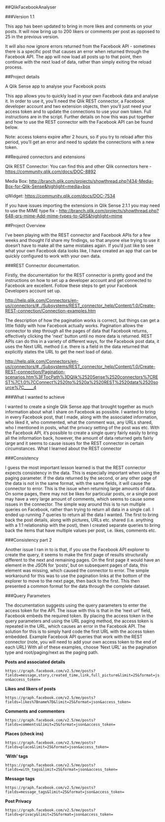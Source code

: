 ##QlikFacebookAnalyser

###Version 1.1

This app has been updated to bring in more likes and comments on your posts. It will now bring up to 200 likers or comments per post as opposed to 25
in the previous version.

It will also now ignore errors returned from the Facebook API - sometimes there is a specific post that causes an error when returned through the Facebook API. The
app will now load all posts up to that point, then continue with the next load of data, rather than simply exiting the reload process.

##Project details

A Qlik Sense app to analyse your Facebook posts

This app allows you to quickly load in your own Facebook data and analyse it. In order to use it, you’ll need the Qlik REST connector, a Facebook developer account and two extension objects, then you’ll just need your access token and to update the connections to use your own token. Full instructions are in the script. Further details on how this was put together and how to use the REST connector with the Facebook API can be found below.

Note: access tokens expire after 2 hours, so if you try to reload after this period, you’ll get an error and need to update the connections with a new token.

##Required connectors and extensions

Qlik REST Connector: You can find this and other Qlik connectors here - https://community.qlik.com/docs/DOC-8892

Media Box: http://branch.qlik.com/projects/showthread.php?434-Media-Box-for-Qlik-Sense&highlight=media+box 

qWidget: https://community.qlik.com/docs/DOC-7534

If you have issues importing the extensions in Qlik Sense 2.1.1 you may need to use the MIME type fix - http://branch.qlik.com/projects/showthread.php?648-qrs-mime-Add-mime-types-to-QRS&highlight=mime

##Project Overview

I’ve been playing with the REST connector and Facebook APIs for a few weeks and thought I’d share my findings, so that anyone else trying to use it doesn’t have to make all the same mistakes again. If you’d just like to see what your own Facebook data looks like, I have created an app that can be quickly configured to work with your own data.

###REST Connector documentation.

Firstly, the documentation for the REST connector is pretty good and the instructions on how to set up a developer account and get connected to Facebook are excellent. Follow these steps to get your Facebook Developers account set up.

http://help.qlik.com/Connectors/en-us/connectors/#../Subsystems/REST_connector_help/Content/1.0/Create-REST-connection/Connection-examples.htm

The description of how the pagination works is correct, but things can get a little fiddly with how Facebook actually works. Pagination allows the connector to step through all the pages of data that Facebook returns, effectively clicking the 'next' button until no more data is returned. REST APIs can do this in a variety of different ways, for the Facebook post data, it uses the Next URL method (i.e. there is a field in the data returned that explicitly states the URL to get the next load of data).

http://help.qlik.com/Connectors/en-us/connectors/#../Subsystems/REST_connector_help/Content/1.0/Create-REST-connection/Pagination-scenarios.htm%3FTocPath%3DQlik%2520Sense%2520connectors%7CREST%7C1.0%7CConnect%2520to%2520a%2520REST%2520data%2520source%7C_____4

###What I wanted to achieve

I wanted to create a single Qlik Sense app that brought together as much information about what I share on Facebook as possible. I wanted to bring in every Facebook post, that I made, along with the associated information, who liked it, who commented, what the comment was, any URLs shared, who I mentioned in posts, what the privacy setting of the post was etc.
With the Facebook API, it’s possible to create a single query fairly easily to bring all the information back, however, the amount of data returned gets fairly large and it seems to cause issues for the REST connector in certain circumstances.
What I learned about the REST connector

###Consistency

I guess the most important lesson learned is that the REST connector expects consistency in the data. This is especially important when using the paging parameter. If the data returned by the second, or any other page of the data is not in the same format, with the same fields, it will cause the connector to error.
This is the issue when returning large amounts of data. On some pages, there may not be likes for particular posts, or a single post may have a very large amount of comments, which seems to cause some issues in the connector. The simple way around this is to run multiple queries on Facebook, rather than trying to return all data in a single call.
I ended up running 7 queries to return all the data I wanted. The first to bring back the post details, along with pictures, URLs etc. shared (i.e. anything with a 1:1 relationship with the post), then I created separate queries to bring back the items that have multiple values per post, i.e. likes, comments etc.

###Consistency part 2

Another issue I ran in to is that, if you use the Facebook API explorer to create the query, it seems to make the first page of results structurally different to the next and remaining pages. On the first page it would have an element in the JSON for ‘posts’, but on subsequent pages of data, this element was missing, which caused the connector to error.
The simple workaround for this was to use the pagination links at the bottom of the explorer to move to the next page, then back to the first. This then presented a common format for the data through the complete dataset.

###Query Parameters

The documentation suggests using the query parameters to enter the access token for the API. The issue with this is that in the ‘next url’ field, Facebook embeds the required token. By placing the access token in the query parameters and using the URL paging method, the access token is repeated in the URL, which causes an error in the Facebook API. The solution for this is to simply hard code the first URL with the access token embedded.
Example Facebook API queries that work with the REST connector (note, you will need to add your own access token to the end of each URL)
With all of these examples, choose ‘Next URL’ as the pagination type and root/paging/next as the paging path.

**Posts and associated details**

`https://graph.facebook.com/v2.5/me/posts?fields=message,story,created_time,link,full_picture&limit=25&format=json&access_token=`

**Likes and likers of posts**

`https://graph.facebook.com/v2.5/me/posts?fields=likes%7Bname%7D&limit=25&format=json&access_token=`

**Comments and commenters**

`https://graph.facebook.com/v2.5/me/posts?fields=comments&limit=25&format=json&access_token=`

**Places (check ins)**

`https://graph.facebook.com/v2.5/me/posts?fields=place&limit=25&format=json&access_token=`

**‘With’ tags**

`https://graph.facebook.com/v2.5/me/posts?fields=with_tags&limit=25&format=json&access_token=`

**Message tags**

`https://graph.facebook.com/v2.5/me/posts?fields=message_tags&limit=25&format=json&access_token=`

**Post Privacy**

`https://graph.facebook.com/v2.5/me/posts?fields=privacy&limit=25&format=json&access_token=`
